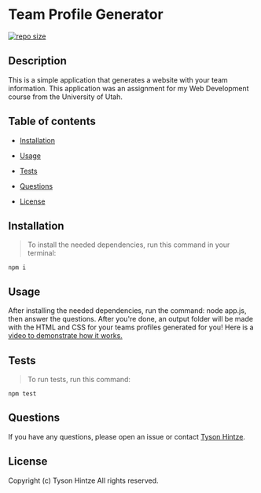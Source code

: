 # Team Profile Generator

[![repo size](https://img.shields.io/github/repo-size/hintzetyson/Team-Profile-Generator)](https://github.com/hintzetyson/Team-Profile-Generator)

## Description

This is a simple application that generates a website with your team information. This application was an assignment for my Web Development course from the University of Utah.

## Table of contents

* [Installation](#installation)

* [Usage](#usage)

* [Tests](#tests)

* [Questions](#questions)

* [License](#license)

## Installation

>To install the needed dependencies, run this command in your terminal:

```
npm i
```

## Usage

After installing the needed dependencies, run the command: node app.js, then answer the questions. After you're done, an output folder will be made with the HTML and CSS for your teams profiles generated for you! Here is a [video to demonstrate how it works.](https://youtu.be/jIYuqRmH8z4)

## Tests

>To run tests, run this command:

```
npm test
```

## Questions

If you have any questions, please open an issue or contact [Tyson Hintze](https://github.com/hintzetyson).

## License
Copyright (c) Tyson Hintze All rights reserved.
